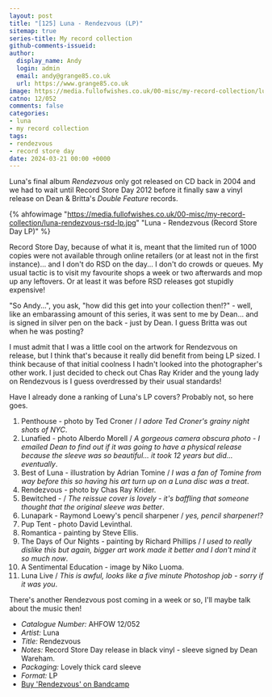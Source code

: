 ```yaml
---
layout: post
title: "[125] Luna - Rendezvous (LP)"
sitemap: true
series-title: My record collection
github-comments-issueid:
author:
  display_name: Andy
  login: admin
  email: andy@grange85.co.uk
  url: https://www.grange85.co.uk
image: https://media.fullofwishes.co.uk/00-misc/my-record-collection/luna-rendezvous-rsd-lp.jpg
catno: 12/052
comments: false
categories:
- luna
- my record collection
tags:
- rendezvous
- record store day
date: 2024-03-21 00:00 +0000
---
```

Luna's final album _Rendezvous_ only got released on CD back in 2004 and we had to wait until Record Store Day 2012 before it finally saw a vinyl release on Dean & Britta's _Double Feature_ records.

{% ahfowimage "https://media.fullofwishes.co.uk/00-misc/my-record-collection/luna-rendezvous-rsd-lp.jpg" "Luna - Rendezvous (Record Store Day LP)" %}

Record Store Day, because of what it is, meant that the limited run of 1000 copies were not available through online retailers (or at least not in the first instance)... and I don't do RSD on the day... I don't do crowds or queues. My usual tactic is to visit my favourite shops a week or two afterwards and mop up any leftovers. Or at least it was before RSD releases got stupidly expensive!

"So Andy...", you ask, "how did this get into your collection then!?" - well, like an embarassing amount of this series, it was sent to me by Dean... and is signed in silver pen on the back - just by Dean. I guess Britta was out when he was posting?

I must admit that I was a little cool on the artwork for Rendezvous on release, but I think that's because it really did benefit from being LP sized. I think because of that initial coolness I hadn't looked into the photographer's other work. I just decided to check out Chas Ray Krider and the young lady on Rendezvous is I guess overdressed by their usual standards!

Have I already done a ranking of Luna's LP covers? Probably not, so here goes.

1. Penthouse - photo by Ted Croner /  _I adore Ted Croner's grainy night shots of NYC_.
2. Lunafied - photo Alberdo Morell /  _A gorgeous camera obscura photo - I emailed Dean to find out if it was going to have a physical release because the sleeve was so beautiful... it took 12 years but did... eventually_.
3. Best of Luna - illustration by Adrian Tomine / _I was a fan of Tomine from way before this so having his art turn up on a Luna disc was a treat_.
4. Rendezvous - photo by Chas Ray Krider.
5. Bewitched -  / _The reissue cover is lovely - it's baffling that someone thought that the original sleeve was better_.
6. Lunapark - Raymond Loewy's pencil sharpener / _yes, pencil sharpener!?_
7. Pup Tent - photo David Levinthal.
8. Romantica - painting by Steve Ellis.
9. The Days of Our Nights - painting by Richard Phillips / _I used to really dislike this but again, bigger art work made it better and I don't mind it so much now_.
10. A Sentimental Education - image by Niko Luoma.
11. Luna Live / _This is awful, looks like a five minute Photoshop job - sorry if it was you_.

There's another Rendezvous post coming in a week or so, I'll maybe talk about the music then!

 - *Catalogue Number:* AHFOW 12/052
 - *Artist:* Luna
 - *Title:* Rendezvous
 - *Notes:* Record Store Day release in black vinyl - sleeve signed by Dean Wareham.
 - *Packaging:* Lovely thick card sleeve
 - *Format:* LP
 - [Buy 'Rendezvous' on Bandcamp](https://luna.bandcamp.com/album/rendezvous)

